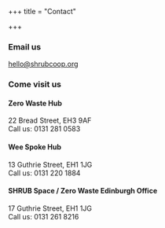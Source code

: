 +++
title = "Contact"

+++
### **Email us**

hello@shrubcoop.org

### **Come visit us**

#### Zero Waste Hub

22 Bread Street, EH3 9AF  
Call us: 0131 281 0583

#### Wee Spoke Hub

13 Guthrie Street, EH1 1JG  
Call us: 0131 220 1884

#### SHRUB Space / Zero Waste Edinburgh Office

17 Guthrie Street, EH1 1JG  
Call us: 0131 261 8216